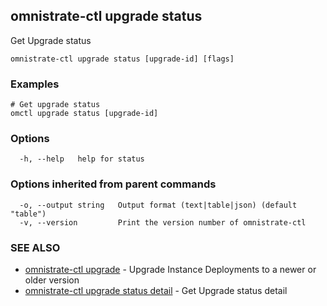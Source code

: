 ## omnistrate-ctl upgrade status

Get Upgrade status

```
omnistrate-ctl upgrade status [upgrade-id] [flags]
```

### Examples

```
# Get upgrade status
omctl upgrade status [upgrade-id]
```

### Options

```
  -h, --help   help for status
```

### Options inherited from parent commands

```
  -o, --output string   Output format (text|table|json) (default "table")
  -v, --version         Print the version number of omnistrate-ctl
```

### SEE ALSO

- [omnistrate-ctl upgrade](omnistrate-ctl_upgrade.md) - Upgrade Instance Deployments to a newer or older version
- [omnistrate-ctl upgrade status detail](omnistrate-ctl_upgrade_status_detail.md) - Get Upgrade status detail
